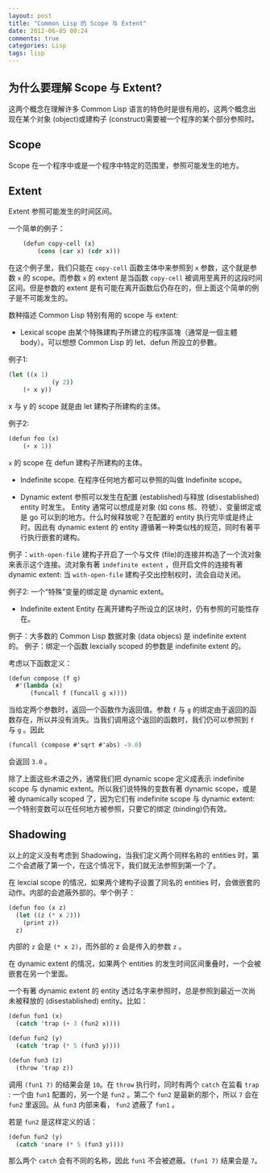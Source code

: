 ```yaml
---
layout: post
title: "Common Lisp 的 Scope 与 Extent"
date: 2012-06-05 00:24
comments: true
categories: Lisp
tags: lisp
---
```


## 为什么要理解 Scope 与 Extent?

这两个概念在理解许多 Common Lisp 语言的特色时是很有用的，这两个概念出现在某个对象 (object)或建构子 (construct)需要被一个程序的某个部分参照时。

## Scope

Scope 在一个程序中或是一个程序中特定的范围里，参照可能发生的地方。

## Extent

Extent 参照可能发生的时间区间。

一个简单的例子：

```scheme
	(defun copy-cell (x)
		(cons (car x) (cdr x)))
```

在这个例子里，我们只能在 `copy-cell` 函数主体中来参照到 `x` 参数，这个就是参数 `x` 的 scope。而参数 `x` 的 extent 是当函数 `copy-cell` 被调用至离开的这段时间区间。但是参数的 extent 是有可能在离开函数后仍存在的，但上面这个简单的例子是不可能发生的。

数种描述 Common Lisp 特别有用的 scope 与 extent:

* Lexical scope 由某个特殊建构子所建立的程序區塊（通常是一個主體 body）。可以想想 Common Lisp 的 let、defun 所設立的參數。

例子1:

```scheme
(let ((x 1)
			(y 2))
	(+ x y))
```

x 与 y 的 scope 就是由 let 建构子所建构的主体。

例子2:

```scheme
(defun foo (x)
	(+ x 1))
```

`x` 的 scope 在 defun 建构子所建构的主体。

* Indefinite scope. 在程序任何地方都可以參照的叫做 Indefinite scope。

* Dynamic extent 参照可以发生在配置 (established)与释放 (disestablished) entity 时发生。 Entity 通常可以想成是对象 (如 cons 核、符號）、变量绑定或是 go 可以到的地方。什么时候释放呢？在配置的 entity 执行完毕或是终止时。因此有 dynamic extent 的 entity 遵循著一种类似栈的规范，同时有著平行执行嵌套的建构。

例子：`with-open-file` 建构子开启了一个与文件 (file)的连接并构造了一个流对象来表示这个连接。流对象有著 `indefinite extent` ，但开启文件的连接有著 dynamic extent: 当 `with-open-file` 建构子交出控制权时，流会自动关闭。

例子2: 一个“特殊”变量的绑定是 dynamic extent。

* Indefinite extent Entity 在离开建构子所设立的区块时，仍有参照的可能性存在。

例子：大多数的 Common Lisp 数据对象 (data objecs) 是 indefinite extent 的。
例子：绑定一个函数 lexcially scoped 的参数是 indefinite extent 的。

考虑以下函数定义：

```scheme
(defun compose (f g)
  #'(lambda (x)
      (funcall f (funcall g x))))
```

当给定两个参数时，返回一个函数作为返回值。参数 `f` 与 `g` 的绑定由于返回的函数存在，所以并没有消失。当我们调用这个返回的函数时，我们仍可以参照到 `f` 与 `g` 。因此

```scheme
(funcall (compose #'sqrt #'abs) -9.0)
```

会返回 `3.0` 。

除了上面这些术语之外，通常我们把 dynamic scope 定义成表示 indefinite scope 与 dynamic extent。所以我们说特殊的变数有著 dynamic scope，或是被 dynamically scoped 了，因为它们有 indefinite scope 与 dynamic extent: 一个特别变数可以在任何地方被参照，只要它的绑定 (binding)仍有效。

## Shadowing

以上的定义没有考虑到 Shadowing，当我们定义两个同样名称的 entities 时，第二个会遮蔽了第一个，在这个情况下，我们就无法参照到第一个了。

在 lexcial scope 的情况，如果两个建构子设置了同名的 entities 时，会做嵌套的动作。内部的会遮蔽外部的。举个例子：

```scheme
(defun foo (x z)
  (let ((z (* x 2)))
  	(print z))
  z)
```

内部的 `z` 会是 `(* x 2)`，而外部的 z 会是传入的参数 `z` 。

在 dynamic extent 的情况，如果两个 entities 的发生时间区间重叠时，一个会被嵌套在另一个里面。

一个有著 dynamic extent 的 entity 透过名字来参照时，总是参照到最近一次尚未被释放的 (disestablished) entity。比如：

```scheme
(defun fun1 (x)
  (catch 'trap (+ 3 (fun2 x))))

(defun fun2 (y)
  (catch 'trap (* 5 (fun3 y))))

(defun fun3 (z)
  (throw 'trap z))
```

调用 `(fun1 7)` 的结果会是 `10`。在 `throw` 执行时，同时有两个 `catch` 在监看 `trap` : 一个由 `fun1` 配置的，另一个是 `fun2` 。第二个 `fun2` 是最新的那个，所以 `7` 会在 `fun2` 里返回。从 `fun3` 内部来看， `fun2` 遮蔽了 `fun1` 。


若是 `fun2` 是这样定义的话：

```scheme
(defun fun2 (y)
  (catch 'snare (* 5 (fun3 y))))
```

那么两个 `catch` 会有不同的名称，因此 `fun1` 不会被遮蔽。`(fun1 7)` 结果会是 `7`。
